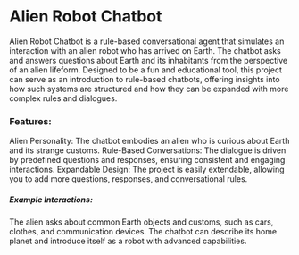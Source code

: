 
# Alien Robot Chatbot
Alien Robot Chatbot is a rule-based conversational agent that simulates an interaction with an alien robot who has arrived on Earth. The chatbot asks and answers questions about Earth and its inhabitants from the perspective of an alien lifeform. Designed to be a fun and educational tool, this project can serve as an introduction to rule-based chatbots, offering insights into how such systems are structured and how they can be expanded with more complex rules and dialogues.

### Features:
Alien Personality: The chatbot embodies an alien who is curious about Earth and its strange customs.
Rule-Based Conversations: The dialogue is driven by predefined questions and responses, ensuring consistent and engaging interactions.
Expandable Design: The project is easily extendable, allowing you to add more questions, responses, and conversational rules.
##### Example Interactions:
The alien asks about common Earth objects and customs, such as cars, clothes, and communication devices.
The chatbot can describe its home planet and introduce itself as a robot with advanced capabilities.
